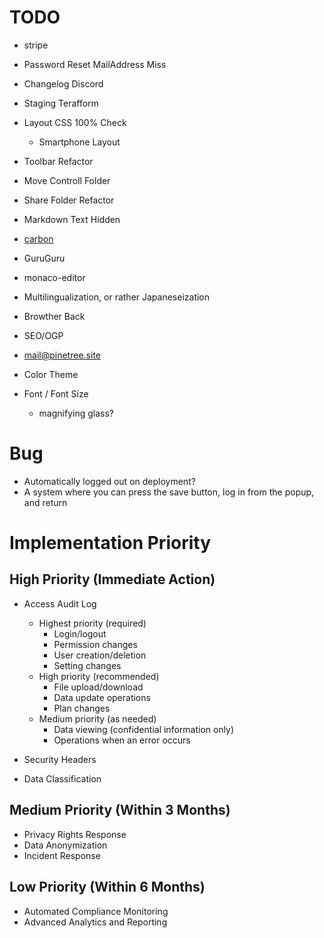 # TODO
- stripe 
- Password Reset MailAddress Miss

- Changelog Discord
- Staging Terafform
- Layout CSS 100% Check
  - Smartphone Layout
- Toolbar Refactor
- Move Controll Folder
- Share Folder Refactor
- Markdown Text Hidden

- [carbon](https://www.carbonads.net/)
- GuruGuru
- monaco-editor
- Multilingualization, or rather Japaneseization
- Browther Back
- SEO/OGP
- mail@pinetree.site
- Color Theme
- Font / Font Size
  - magnifying glass?

# Bug
- Automatically logged out on deployment?
- A system where you can press the save button, log in from the popup, and return

# Implementation Priority
## High Priority (Immediate Action)
- Access Audit Log
  - Highest priority (required)
    - Login/logout
    - Permission changes
    - User creation/deletion
    - Setting changes
  - High priority (recommended)
    - File upload/download
    - Data update operations
    - Plan changes
  - Medium priority (as needed)
    - Data viewing (confidential information only)
    - Operations when an error occurs
 
- Security Headers
- Data Classification
## Medium Priority (Within 3 Months)
- Privacy Rights Response
- Data Anonymization
- Incident Response
## Low Priority (Within 6 Months)
- Automated Compliance Monitoring
- Advanced Analytics and Reporting